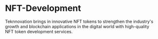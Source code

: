 # NFT-Development
Teknnovation brings in innovative NFT tokens to strengthen the industry's growth and blockchain applications in the digital world with high-quality NFT token development services.
